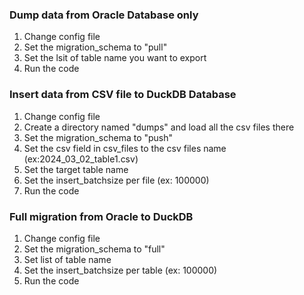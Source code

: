 ### Dump data from Oracle Database only
1. Change config file
2. Set the migration_schema to "pull"
3. Set the lsit of table name you want to export
4. Run the code

### Insert data from CSV file to DuckDB Database
1. Change config file
2. Create a directory named "dumps" and load all the csv files there
2. Set the migration_schema to "push"
3. Set the csv field in csv_files to the csv files name (ex:2024_03_02_table1.csv)
4. Set the target table name
5. Set the insert_batchsize per file (ex: 100000) 
6. Run the code


### Full migration from Oracle to DuckDB
1. Change config file
2. Set the migration_schema to "full"
3. Set list of table name
4. Set the insert_batchsize per table (ex: 100000) 
5. Run the code